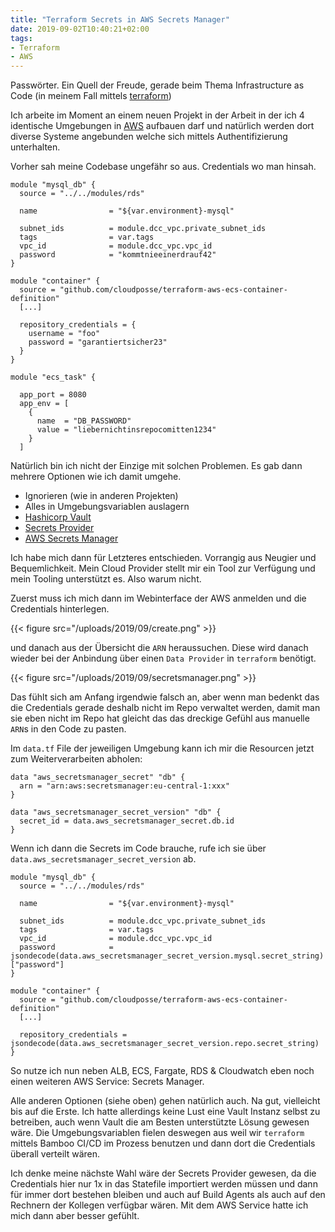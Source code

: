```yaml
---
title: "Terraform Secrets in AWS Secrets Manager"
date: 2019-09-02T10:40:21+02:00
tags:
- Terraform
- AWS
---
```


Passwörter. Ein Quell der Freude, gerade beim Thema Infrastructure as Code
(in meinem Fall mittels [terraform](https://terraform.io))

Ich arbeite im Moment an einem neuen Projekt in der Arbeit in der ich
4 identische Umgebungen in [AWS](https://aws.amazon.com/) aufbauen darf und
natürlich werden dort diverse Systeme angebunden welche sich mittels
Authentifizierung unterhalten.

Vorher sah meine Codebase ungefähr so aus. Credentials wo man hinsah.

```
module "mysql_db" {
  source = "../../modules/rds"

  name                = "${var.environment}-mysql"

  subnet_ids          = module.dcc_vpc.private_subnet_ids
  tags                = var.tags
  vpc_id              = module.dcc_vpc.vpc_id
  password            = "kommtnieeinerdrauf42"
}

module "container" {
  source = "github.com/cloudposse/terraform-aws-ecs-container-definition"
  [...]

  repository_credentials = {
    username = "foo"
    password = "garantiertsicher23"
  }
}

module "ecs_task" {

  app_port = 8080
  app_env = [
    {
      name  = "DB_PASSWORD"
      value = "liebernichtinsrepocomitten1234"
    }
  ]
```

Natürlich bin ich nicht der Einzige mit solchen Problemen.
Es gab dann mehrere Optionen wie ich damit umgehe.

* Ignorieren (wie in anderen Projekten)
* Alles in Umgebungsvariablen auslagern
* [Hashicorp Vault](https://www.vaultproject.io/)
* [Secrets Provider](https://github.com/tweag/terraform-provider-secret)
* [AWS Secrets Manager](https://aws.amazon.com/secrets-manager/)

Ich habe mich dann für Letzteres entschieden. Vorrangig aus Neugier und
Bequemlichkeit. Mein Cloud Provider stellt mir ein Tool zur Verfügung und
mein Tooling unterstützt es. Also warum nicht.

Zuerst muss ich mich dann im Webinterface der AWS anmelden und die
Credentials hinterlegen.

{{< figure src="/uploads/2019/09/create.png" >}}

und danach aus der Übersicht die `ARN` heraussuchen. Diese wird danach wieder
bei der Anbindung über einen `Data Provider` in `terraform` benötigt.

{{< figure src="/uploads/2019/09/secretsmanager.png" >}}

Das fühlt sich am Anfang irgendwie falsch an, aber wenn man bedenkt das die
Credentials gerade deshalb nicht im Repo verwaltet werden, damit man sie eben
nicht im Repo hat gleicht das das dreckige Gefühl aus manuelle `ARN`s in den
Code zu pasten.

Im `data.tf` File der jeweiligen Umgebung kann ich mir die Resourcen jetzt
zum Weiterverarbeiten abholen:

```
data "aws_secretsmanager_secret" "db" {
  arn = "arn:aws:secretsmanager:eu-central-1:xxx"
}

data "aws_secretsmanager_secret_version" "db" {
  secret_id = data.aws_secretsmanager_secret.db.id
}
```

Wenn ich dann die Secrets im Code brauche, rufe ich sie über
`data.aws_secretsmanager_secret_version` ab.

```
module "mysql_db" {
  source = "../../modules/rds"

  name                = "${var.environment}-mysql"

  subnet_ids          = module.dcc_vpc.private_subnet_ids
  tags                = var.tags
  vpc_id              = module.dcc_vpc.vpc_id
  password            = jsondecode(data.aws_secretsmanager_secret_version.mysql.secret_string)["password"]
}

module "container" {
  source = "github.com/cloudposse/terraform-aws-ecs-container-definition"
  [...]

  repository_credentials = jsondecode(data.aws_secretsmanager_secret_version.repo.secret_string)
}
```

So nutze ich nun neben ALB, ECS, Fargate, RDS & Cloudwatch eben noch einen
weiteren AWS Service: Secrets Manager.

Alle anderen Optionen (siehe oben) gehen natürlich auch. Na gut, vielleicht
bis auf die Erste. Ich hatte allerdings keine Lust eine Vault Instanz selbst
zu betreiben, auch wenn Vault die am Besten unterstützte Lösung gewesen wäre.
Die Umgebungsvariablen fielen deswegen aus weil wir `terraform` mittels
Bamboo CI/CD im Prozess benutzen und dann dort die Credentials überall
verteilt wären.

Ich denke meine nächste Wahl wäre der Secrets Provider gewesen, da die
Credentials hier nur 1x in das Statefile importiert werden müssen und dann
für immer dort bestehen bleiben und auch auf Build Agents als auch auf den
Rechnern der Kollegen verfügbar wären. Mit dem AWS Service hatte ich mich
dann aber besser gefühlt.
